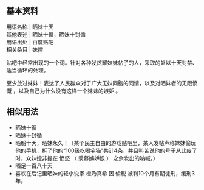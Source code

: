 **基本资料**  
---  
用语名称  |  晒妹十天   
其他表述  |  晒妹十循，晒妹十封循   
用语出处  |  百度贴吧   
相关条目  |  妹控   
  
贴吧中经常出现的一个词。针对各种发炫耀妹妹帖子的人，采取的处以十天封禁、适当循环的处理。

至少放过妹妹！表达了人民群众对于广大无妹同胞的同情，以及对晒妹者的无限愤慨  ，以及自己为什么没有这样一个妹妹的嫉妒  。

##  相似用法

  * 晒妹十循 
  * 晒妹十封循 
  * 晒船十天，晒妹永久！（某个民主自由的游戏贴吧里，某人发帖声称妹妹偷玩他的手机，拆了他的“100级吃喝宅猫”共计4条，并且叫苦说他的号子从此废了时，众妹控非提在  愤怒  （  羡慕嫉妒恨  ）  之余发出的呐喊。） 
  * 晒足一百八十天 
  * 喜欢在后记里晒妹的轻小说家  橙乃真希  因  偷税  被判10个月有期徒刑，缓刑3年。 

